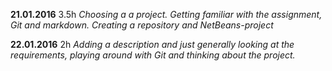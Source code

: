 **21.01.2016** 3.5h *Choosing a a project. Getting familiar with the assignment, Git and markdown. Creating a repository and NetBeans-project*

**22.01.2016** 2h *Adding a description and just generally looking at the requirements, playing around with Git and thinking about the project.*